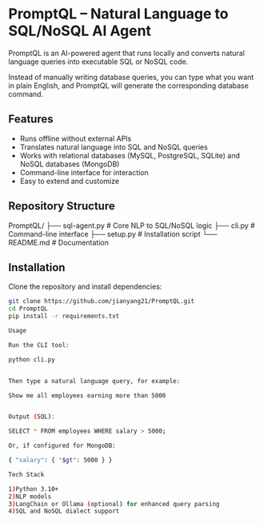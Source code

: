 # PromptQL – Natural Language to SQL/NoSQL AI Agent  

PromptQL is an AI-powered agent that runs locally and converts natural language queries into executable SQL or NoSQL code.  

Instead of manually writing database queries, you can type what you want in plain English, and PromptQL will generate the corresponding database command.  

## Features  
- Runs offline without external APIs  
- Translates natural language into SQL and NoSQL queries  
- Works with relational databases (MySQL, PostgreSQL, SQLite) and NoSQL databases (MongoDB)  
- Command-line interface for interaction  
- Easy to extend and customize  

## Repository Structure  

PromptQL/
├── sql-agent.py # Core NLP to SQL/NoSQL logic
├── cli.py # Command-line interface
├── setup.py # Installation script
└── README.md # Documentation


## Installation  

Clone the repository and install dependencies:  

```bash
git clone https://github.com/jianyang21/PromptQL.git
cd PromptQL
pip install -r requirements.txt

Usage

Run the CLI tool:

python cli.py


Then type a natural language query, for example:

Show me all employees earning more than 5000


Output (SQL):

SELECT * FROM employees WHERE salary > 5000;

Or, if configured for MongoDB:

{ "salary": { "$gt": 5000 } }

Tech Stack

1)Python 3.10+
2)NLP models
3)LangChain or Ollama (optional) for enhanced query parsing
4)SQL and NoSQL dialect support
